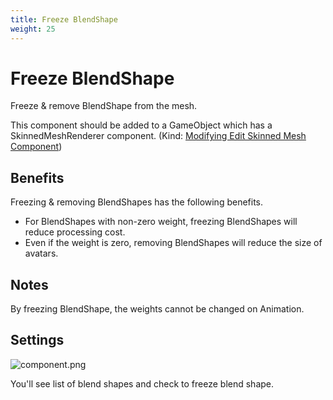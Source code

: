 ```yaml
---
title: Freeze BlendShape
weight: 25
---
```


# Freeze BlendShape

Freeze & remove BlendShape from the mesh.

This component should be added to a GameObject which has a SkinnedMeshRenderer component. (Kind: [Modifying Edit Skinned Mesh Component](../../component-kind/edit-skinned-mesh-components#modifying-component))

## Benefits

Freezing & removing BlendShapes has the following benefits.

- For BlendShapes with non-zero weight, freezing BlendShapes will reduce processing cost.
- Even if the weight is zero, removing BlendShapes will reduce the size of avatars.

## Notes

By freezing BlendShape, the weights cannot be changed on Animation.

## Settings

![component.png](component.png)

You'll see list of blend shapes and check to freeze blend shape.
